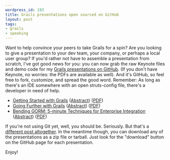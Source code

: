 ```yaml
---
wordpress_id: 193
title: Grails presentations open sourced on GitHub
layout: post
tags:
- grails
- speaking
---
```

Want to help convince your peers to take Grails for a spin?  Are you looking to give a presentation to your dev team, your company, or perhaps a local user group?  If you'd rather not have to assemble a presentation from scratch, I've got good news for you: you can now grab the raw Keynote files and demo code for my [Grails presentations on GitHub](http://github.com/jasonrudolph/ "jasonrudolph's Profile &mdash; GitHub").  (If you don't have Keynote, no worries: the PDFs are available as well).  And it's GitHub, so feel free to fork, customize, and spread the good word.  Remember: As long as there's an IDE somewhere with an open struts-config file, there's a developer in need of help.

* [Getting Started with Grails](http://github.com/jasonrudolph/getting-started-with-grails "jasonrudolph's getting-started-with-grails presentation at master &mdash; GitHub") ([Abstract](http://github.com/jasonrudolph/getting-started-with-grails/tree/master/ABSTRACT "ABSTRACT at master from jasonrudolph's getting-started-with-grails &mdash; GitHub")) ([PDF](http://github.com/jasonrudolph/getting-started-with-grails/tree/master%2Fgswg.pdf?raw=true "gswg.pdf at master from jasonrudolph's getting-started-with-grails &mdash; GitHub"))
* [Going Further with Grails](http://github.com/jasonrudolph/going-further-with-grails "jasonrudolph's going-further-with-grails presentation at master &mdash; GitHub") ([Abstract](http://github.com/jasonrudolph/going-further-with-grails/tree/master/ABSTRACT "ABSTRACT at master from jasonrudolph's going-further-with-grails &mdash; GitHub")) ([PDF](http://github.com/jasonrudolph/going-further-with-grails/tree/master%2Fgfwg.pdf?raw=true "gfwg.pdf at master from jasonrudolph's going-further-with-grails &mdash; GitHub"))
* [Bending GORM: 5-minute Techniques for Enterprise Integration](http://github.com/jasonrudolph/bending-gorm "jasonrudolph's bending-gorm presentation at master &mdash; GitHub") ([Abstract](http://github.com/jasonrudolph/bending-gorm/tree/master/ABSTRACT "ABSTRACT at master from jasonrudolph's bending-gorm &mdash; GitHub")) ([PDF](http://github.com/jasonrudolph/bending-gorm/tree/master%2Fbending-gorm.pdf?raw=true "bending-gorm.pdf at master from jasonrudolph's bending-gorm &mdash; GitHub"))

If you're not using Git yet, well, you should be.  Seriously.  But that's a [different post altogether](http://jasonrudolph.com/blog/2008/04/22/git-init-say-hello-to-agility/ "jasonrudolph/blog - git init: Say Hello to Agility").  In the meantime though, you can download any of the presentations as a zip file or tarball.  Just look for the "download" button on the GitHub page for each presentation.

Enjoy!
